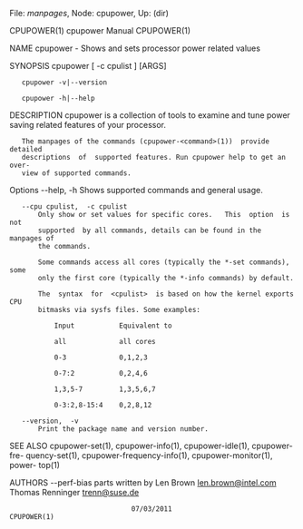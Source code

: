 File: *manpages*,  Node: cpupower,  Up: (dir)

CPUPOWER(1)                     cpupower Manual                    CPUPOWER(1)



NAME
       cpupower - Shows and sets processor power related values

SYNOPSIS
       cpupower [ -c cpulist ] <command> [ARGS]

       cpupower -v|--version

       cpupower -h|--help


DESCRIPTION
       cpupower   is  a  collection  of tools to examine and tune power saving
       related features of your processor.

       The manpages of the commands (cpupower-<command>(1))  provide  detailed
       descriptions  of  supported features. Run cpupower help to get an over-
       view of supported commands.


Options
       --help, -h
           Shows supported commands and general usage.

       --cpu cpulist,  -c cpulist
           Only show or set values for specific cores.   This  option  is  not
           supported  by all commands, details can be found in the manpages of
           the commands.

           Some commands access all cores (typically the *-set commands), some
           only the first core (typically the *-info commands) by default.

           The  syntax  for  <cpulist>  is based on how the kernel exports CPU
           bitmasks via sysfs files. Some examples:

               Input           Equivalent to

               all             all cores

               0-3             0,1,2,3

               0-7:2           0,2,4,6

               1,3,5-7         1,3,5,6,7

               0-3:2,8-15:4    0,2,8,12

       --version,  -v
           Print the package name and version number.


SEE ALSO
       cpupower-set(1),  cpupower-info(1),   cpupower-idle(1),   cpupower-fre-
       quency-set(1),  cpupower-frequency-info(1), cpupower-monitor(1), power-
       top(1)

AUTHORS
       --perf-bias parts written by Len Brown <len.brown@intel.com>
       Thomas Renninger <trenn@suse.de>



                                  07/03/2011                       CPUPOWER(1)
